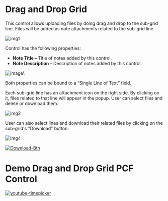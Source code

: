 # Drag and Drop Grid

This control allows uploading files by doing drag and drop to the sub-grid line. 
Files will be added as note attachments related to the sub-grid line. 

![img1](https://user-images.githubusercontent.com/90428984/200521865-a786c168-ed6a-4f46-8f0b-3951bb5138a3.png)

Control has the following properties: 

- **Note Title –** Title of notes added by this control.
- **Note Description –** Description of notes added by this control.

![image](https://user-images.githubusercontent.com/90428984/200298572-90982d85-3a03-4a5b-bbba-d4466763d874.png)\

Both properties can be bound to a “Single Line of Text” field. 

Each sub-grid line has an attachment icon on the right side. By clicking on it, files related to that line will appear in the popup. User can select files and delete or download them.  

![img3](https://user-images.githubusercontent.com/90428984/200522401-1bd77bb1-79e6-418d-9eb0-0df24b6cd939.png)

User can also select lines and download their related files by clicking on the sub-grid's "Download" button.


![img4](https://user-images.githubusercontent.com/90428984/200522541-861601a4-58fe-444f-8db3-20f17857f606.png)

[![Download-Btn](https://user-images.githubusercontent.com/90428984/196970215-5355b724-6ebc-4457-995b-d3f4ebb450cf.png)](https://marketplace.bevercrm.com/pcf-controls/DragAndDropGrid)

# Demo Drag and Drop Grid PCF Control

[![youtube-timepicker](https://user-images.githubusercontent.com/90428984/200525905-185dec18-cf5e-4736-bf2e-7d0641500ff2.png)](https://www.youtube.com/watch?v=jvDp9eG5RCo&t=36s)